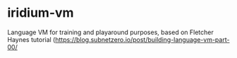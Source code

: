 # iridium-vm
Language VM for training and playaround purposes, based on Fletcher Haynes tutorial (https://blog.subnetzero.io/post/building-language-vm-part-00/
